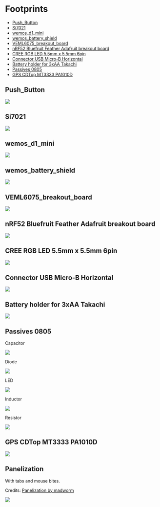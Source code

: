 # Footprints

<!-- START doctoc generated TOC please keep comment here to allow auto update -->
<!-- DON'T EDIT THIS SECTION, INSTEAD RE-RUN doctoc TO UPDATE -->

- [Push_Button](#push_button)
- [Si7021](#si7021)
- [wemos_d1_mini](#wemos_d1_mini)
- [wemos_battery_shield](#wemos_battery_shield)
- [VEML6075_breakout_board](#veml6075_breakout_board)
- [nRF52 Bluefruit Feather Adafruit breakout board](#nrf52-bluefruit-feather-adafruit-breakout-board)
- [CREE RGB LED 5.5mm x 5.5mm 6pin](#cree-rgb-led-55mm-x-55mm-6pin)
- [Connector USB Micro-B Horizontal](#connector-usb-micro-b-horizontal)
- [Battery holder for 3xAA Takachi](#battery-holder-for-3xaa-takachi)
- [Passives 0805](#passives-0805)
- [GPS CDTop MT3333 PA1010D](#gps-cdtop-mt3333-pa1010d)

<!-- END doctoc generated TOC please keep comment here to allow auto update -->

## Push_Button

![](../images/footprints/Push_Button.png)

## Si7021

![](../images/footprints/Si7021.png)

## wemos_d1_mini

![](../images/footprints/wemos_d1_mini.png)

## wemos_battery_shield

![](../images/footprints/wemos_battery_shield.png)

## VEML6075_breakout_board

![](../images/footprints/VEML6075_breakout_board.png)

## nRF52 Bluefruit Feather Adafruit breakout board

![](../images/footprints/nrf52_bluefruit_Adafruit_breakout_board.png)

## CREE RGB LED 5.5mm x 5.5mm 6pin

![](../images/footprints/cree_rgb_led_55x55mm.png)

## Connector USB Micro-B Horizontal

![](../images/footprints/Connector_USB_Micro-B-Horizontal.png)

## Battery holder for 3xAA Takachi

![](../images/footprints/BatteryHolder_Takachi_3xAA.png)

## Passives 0805

Capacitor

![](../images/footprints/capacitor_0805.png)

Diode

![](../images/footprints/diode_0805.png)

LED

![](../images/footprints/led_0805.png)

Inductor

![](../images/footprints/inductor_0805.png)

Resistor

![](../images/footprints/resistor_0805.png)

## GPS CDTop MT3333 PA1010D

![](../images/footprints/CDTop_MT3333_PA1010D.png)

## Panelization

With tabs and mouse bites.

Credits: [Panelization by madworm](https://github.com/madworm/Panelization.pretty)

![](../images/footprints/paneliaztion_2mm.png)
